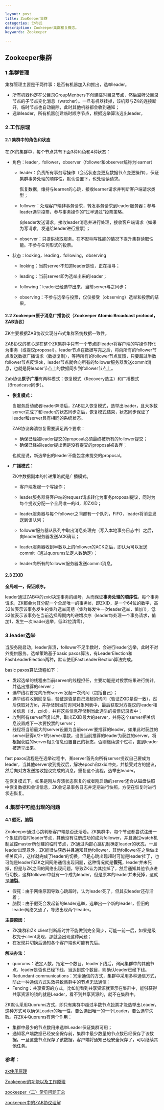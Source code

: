 ```yaml
---

layout: post
title: ZooKeeper集群
categories: 分布式
description: Zookeeper集群相关概念。
keywords: Zookeeper

---
```


## Zookeeper集群

### 1.集群管理

集群管理主要是干两件事：是否有机器加入和推出，选举leader。

- 所有机器约定在父目录GroupMenbers下创建临时目录节点，然后监听父目录节点的子节点变化消息（watcher）。一旦有机器挂掉，该机器与ZK的连接断开，临时节点也自动删除，此时其他机器都会收到通知；
- 选举leader，所有机器创建临时顺序节点，根据选举算法选出leader。

### 2.工作原理

#### 2.1 集群中的角色和状态

在ZK的集群中，每个节点共有下面3种角色和4种状态：

- 角色：leader，follower，observer（follower和observer统称为learner）

  - leader：负责所有事务写操作（会话状态变更及数据节点变更操作），保证集群事务处理的顺序性，默认设置下，也处理读请求。

    恢复数据，维持与learner的心跳，接收learner请求并判断客户端请求类型；

  - follower：处理客户端非事务请求，转发事务请求到leader服务器；参与leader选举投票，参与事务操作的“过半通过”投票策略。

    向leader发送请求，接收leader消息并进行处理，接收客户端请求（如果为写请求，发送给leader进行投票）；

  - observer：只提供读取服务。在不影响写性能的情况下提升集群读取性能。不参与任何形式的投票。

- 状态：looking，leading，following，observing

  - looking：当前server不知道leader是谁，正在搜寻；

  - leading：当前server即为选举出来的leader；
  - following：leader已经选举出来，当前server与之同步；
  - observing：不参与选举与投票，仅仅接受（observing）选举和投票的结果。

#### 2.2 Zookeeper原子消息广播协议（Zookeeper Atomic Broadcast protocol，ZAB协议）

ZK主要根据ZAB协议实现分布式集群系统数据一致性。

ZAB协议的核心是在整个ZK集群中只有一个节点即leader将客户端的写操作转化为事务（或提议proposal）。leader节点在数据写完之后，将向所有的follower节点发送数据广播请求（数据复制），等待所有的follower节点反馈，只要超过半数follower节点反馈ok，leader节点就会向所有的follower服务器发送commit消息，也就是将leader节点上的数据同步到follower节点上。

Zab协议**原子广播**有两种模式：恢复模式（Recovery选主）和广播模式（Broadcase同步）。

- **恢复模式：**

  当服务启动或者leader奔溃后，ZAB进入恢复模式，选举出leader，且大多数server完成了和leader的状态同步之后，恢复模式结束，状态同步保证了leader和server具有相同的系统状态。

  ZAB协议奔溃恢复需要满足两个要求：

  - 确保已经被leader提交的proposal必须最终被所有的follower提交；
  - 确保已经被leader提出但是没有提交的proposal被丢弃；

  也就是说，新选举出的leader不能包含未提交的proposal。

- **广播模式：**

  ZK中数据副本的传递策略就是广播模式。

  - 客户端发起一个写操作；

  - leader服务器将客户端的request请求转化为事务proposal提议，同时为每个提议分配一个全局唯一的id，即ZXID；
  - leader服务器与每个follower之间都有一个队列，FIFO，leader将消息发送到该队列；
  - follower服务器从队列中取出消息处理完（写入本地事务日志中）之后，向leader服务器发送ACK确认；
  - leader服务器收到半数以上的follower的ACK之后，即认为可以发送commit（通过quorums法定人数确定）；
  - leader向所有的follower服务器发送commit消息。

#### 2.3 ZXID

**全局唯一，保证顺序。**

leader通过ZAB中的zxid决定事务的编号，从而保证**事务处理的顺序性**。每个事务请求，ZK都会为其分配一个全局唯一的事务id，即ZXID，是一个64位的数字，高32位表示该事务发生的集群选举周期（集群每发生一次leader选举，值加1），低32位表示该事务在当前选择周期内的递增次序（leader每处理一个事务请求，值加1，发生一次leader选举，低32位清零）。

### 3.leader选举

当服务刚启动，leader奔溃，follower不足半数时，会进行leader选举，此时不对外提供服务。选举策略基于basic paxos算法，有LeaderElection和FashLeaderElection两种，默认使用FastLeaderElection算法完成。

basic paxos算法流程如下：

- 发起选举的线程由当前server的线程担任，主要功能是对投票结果进行统计，并选出推荐的server；
- 选举线程首先向所有server发起一次询问（包括自己）；
- 选举线程收到回复后，验证是否是自己发起的询问（验证ZXID是否一致），然后获取对方id，并存储到当前询问对象列表中，最后获取对方提议的leader相关信息（id，zxid），并将这些信息存储到当此选举的投票记录表中；
- 收到所有server回复以后，取出ZXID最大的server，并将这个server相关信息设置成下一次要投票的server；
- 线程将当前最大的server设置为当前server要推荐的leader，如果此时获胜的server获得n/2+1的server票数，设置当前推荐的leader为获胜的server，将根据获胜的server相关信息设置自己的状态，否则继续这个过程，直到leader被选举出来。

fast paxos流程是在选举过程中，某server首先向所有server提议自己要成为leader，当其他server收到提议后，解决epoch和zxid冲突，并接受对方的提议，然后向对方发送接收提议完成的消息，重复这个流程，选举出leader。

在恢复模式下，如果是刚从奔溃状态恢复的或者刚启动的server还会从磁盘快照中恢复数据和会话信息，ZK会记录事务日志并定期进行快照，方便在恢复时进行状态恢复。

### 4.集群中可能出现的问题

#### 4.1 假死，脑裂

Zookeeper通过心跳判断客户端是否还活着。ZK集群中，每个节点都尝试注册一个象征的临时leader节点，其他没有注册成功的成为follower，并且通过watch机制监控master所创建的临时节点，ZK通过内部心跳机制确定leader的状态。一旦leader出现意外，ZK能很快获悉并且通知其他follower，其他follower在之后做出相关反应，这样就完成了leader的切换。但是心跳出现超时可能是leader挂了，也可能是leader和ZK之间网络通信出现问题，这种情况就是**假死**，leader并未死掉，但是与ZK之间的网络出现问题，导致ZK认为其挂掉了，然后通知其他节点进行切换，这样follower中就有一个成为leader，但是原本的leader并未死掉，这就是**脑裂**。

- 假死：由于网络原因导致心跳超时，认为leader死了，但其实leader还存活着；
- 脑裂：由于假死会发起新的leader选举，选举出一个新的leader，但旧的leader网络又通了，导致出现两个leader。

**主要原因：**

- ZK集群和ZK client判断超时并不能做到完全同步，可能一前一后，如果是级权先于client发现，那就会出现这种问题；
- 在发现并切换后通知各个客户端也可能有先后。

**解决办法：**

- quorums：法定人数，指定一个数目，leader下线后，询问集群中的其他节点，leader是否也已经下线，当达到这个数目，则确认leader已经下线。
- Redundant communications：冗余通信的方式，集群中采用多种通信方式，防止一种通信方式失效导致集群中的节点无法通信；
- Fencing：共享资源的方式，比如能看到共享资源就表示在集群中，能够获得共享资源的锁的就是Leader，看不到共享资源的，就不在集群中。

ZK默认采用Quorums方式，即只有集群中超过半数节点投票才能选举出Leader。这种方式可以确保Leader的唯一性，要么选出唯一的一个Leader，要么选举失败。在ZK中Quorums有两个作用：

- 集群中最少的节点数用来选举Leader保证集群可用；
- 通知客户端数据已经安全保存前，集群中最少数量的节点数已经保存了该数据。一旦这些节点保存了该数据，客户端将通知已经安全保存了，可以继续其他任务。

### 参考：

[zk使用原理](https://www.cnblogs.com/wade-luffy/p/5767811.html)

[Zookeeper的功能以及工作原理](https://www.cnblogs.com/felixzh/p/5869212.html)

[zookeeper（二）常见问题汇总](https://blog.csdn.net/yjp198713/article/details/79400927)

[zookeeper中的ZAB协议理解](https://blog.csdn.net/junchenbb0430/article/details/77583955)
